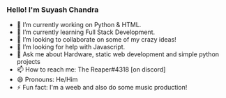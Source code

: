 ### Hello! I'm Suyash Chandra

- 🔭 I’m currently working on Python & HTML.
- 🌱 I’m currently learning Full Stack Development.
- 👯 I’m looking to collaborate on some of my crazy ideas!
- 🤔 I’m looking for help with Javascript.
- 💬 Ask me about Hardware, static web development and simple python projects
- 📫 How to reach me: The Reaper#4318 [on discord]
- 😄 Pronouns: He/Him
- ⚡ Fun fact: I'm a weeb and also do some music production!
